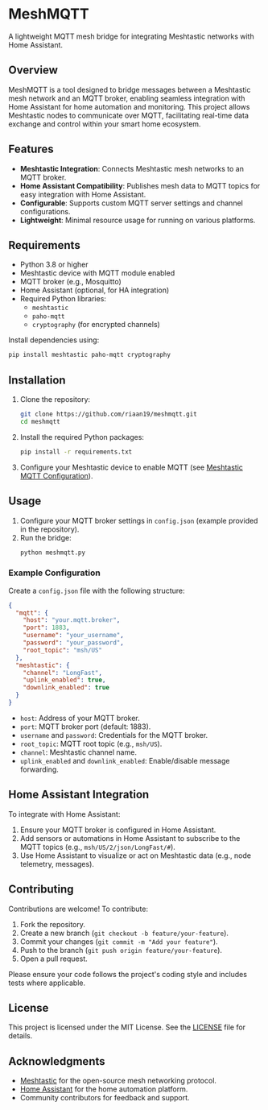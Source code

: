 # MeshMQTT

A lightweight MQTT mesh bridge for integrating Meshtastic networks with Home Assistant.

## Overview

MeshMQTT is a tool designed to bridge messages between a Meshtastic mesh network and an MQTT broker, enabling seamless integration with Home Assistant for home automation and monitoring. This project allows Meshtastic nodes to communicate over MQTT, facilitating real-time data exchange and control within your smart home ecosystem.

## Features

- **Meshtastic Integration**: Connects Meshtastic mesh networks to an MQTT broker.
- **Home Assistant Compatibility**: Publishes mesh data to MQTT topics for easy integration with Home Assistant.
- **Configurable**: Supports custom MQTT server settings and channel configurations.
- **Lightweight**: Minimal resource usage for running on various platforms.

## Requirements

- Python 3.8 or higher
- Meshtastic device with MQTT module enabled
- MQTT broker (e.g., Mosquitto)
- Home Assistant (optional, for HA integration)
- Required Python libraries:
  - `meshtastic`
  - `paho-mqtt`
  - `cryptography` (for encrypted channels)

Install dependencies using:
```bash
pip install meshtastic paho-mqtt cryptography
```

## Installation

1. Clone the repository:
   ```bash
   git clone https://github.com/riaan19/meshmqtt.git
   cd meshmqtt
   ```

2. Install the required Python packages:
   ```bash
   pip install -r requirements.txt
   ```

3. Configure your Meshtastic device to enable MQTT (see [Meshtastic MQTT Configuration](https://meshtastic.org/docs/configuration/mqtt/)).

## Usage

1. Configure your MQTT broker settings in `config.json` (example provided in the repository).
2. Run the bridge:
   ```bash
   python meshmqtt.py
   ```

### Example Configuration

Create a `config.json` file with the following structure:

```json
{
  "mqtt": {
    "host": "your.mqtt.broker",
    "port": 1883,
    "username": "your_username",
    "password": "your_password",
    "root_topic": "msh/US"
  },
  "meshtastic": {
    "channel": "LongFast",
    "uplink_enabled": true,
    "downlink_enabled": true
  }
}
```

- `host`: Address of your MQTT broker.
- `port`: MQTT broker port (default: 1883).
- `username` and `password`: Credentials for the MQTT broker.
- `root_topic`: MQTT root topic (e.g., `msh/US`).
- `channel`: Meshtastic channel name.
- `uplink_enabled` and `downlink_enabled`: Enable/disable message forwarding.

## Home Assistant Integration

To integrate with Home Assistant:

1. Ensure your MQTT broker is configured in Home Assistant.
2. Add sensors or automations in Home Assistant to subscribe to the MQTT topics (e.g., `msh/US/2/json/LongFast/#`).
3. Use Home Assistant to visualize or act on Meshtastic data (e.g., node telemetry, messages).

## Contributing

Contributions are welcome! To contribute:

1. Fork the repository.
2. Create a new branch (`git checkout -b feature/your-feature`).
3. Commit your changes (`git commit -m "Add your feature"`).
4. Push to the branch (`git push origin feature/your-feature`).
5. Open a pull request.

Please ensure your code follows the project's coding style and includes tests where applicable.

## License

This project is licensed under the MIT License. See the [LICENSE](LICENSE) file for details.

## Acknowledgments

- [Meshtastic](https://meshtastic.org) for the open-source mesh networking protocol.
- [Home Assistant](https://www.home-assistant.io) for the home automation platform.
- Community contributors for feedback and support.
